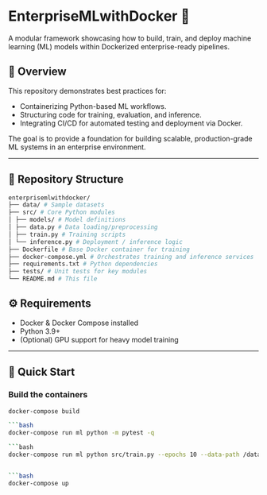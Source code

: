 # EnterpriseMLwithDocker 🚀

A modular framework showcasing how to build, train, and deploy machine learning (ML) models within Dockerized enterprise-ready pipelines.

## 📌 Overview

This repository demonstrates best practices for:
- Containerizing Python-based ML workflows.
- Structuring code for training, evaluation, and inference.
- Integrating CI/CD for automated testing and deployment via Docker.

The goal is to provide a foundation for building scalable, production-grade ML systems in an enterprise environment.

---

## 🧩 Repository Structure
```bash 
enterprisemlwithdocker/
├── data/ # Sample datasets
├── src/ # Core Python modules
│ ├── models/ # Model definitions
│ ├── data.py # Data loading/preprocessing
│ ├── train.py # Training scripts
│ └── inference.py # Deployment / inference logic
├── Dockerfile # Base Docker container for training
├── docker-compose.yml # Orchestrates training and inference services
├── requirements.txt # Python dependencies
├── tests/ # Unit tests for key modules
└── README.md # This file

```

## ⚙️ Requirements

- Docker & Docker Compose installed
- Python 3.9+
- (Optional) GPU support for heavy model training

---

## 🚀 Quick Start

### Build the containers

```bash
docker-compose build

```bash
docker-compose run ml python -m pytest -q

```bash
docker-compose run ml python src/train.py --epochs 10 --data-path /data/train.csv


```bash
docker-compose up

